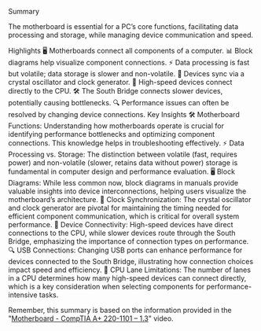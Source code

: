 Summary

The motherboard is essential for a PC’s core functions, facilitating data processing and storage, while managing device communication and speed.

Highlights
🖥️ Motherboards connect all components of a computer.
📊 Block diagrams help visualize component connections.
⚡ Data processing is fast but volatile; data storage is slower and non-volatile.
🔄 Devices sync via a crystal oscillator and clock generator.
🔌 High-speed devices connect directly to the CPU.
🛠️ The South Bridge connects slower devices, potentially causing bottlenecks.
🔍 Performance issues can often be resolved by changing device connections.
Key Insights
🛠️ Motherboard Functions: Understanding how motherboards operate is crucial for identifying performance bottlenecks and optimizing component connections. This knowledge helps in troubleshooting effectively.
⚡ Data Processing vs. Storage: The distinction between volatile (fast, requires power) and non-volatile (slower, retains data without power) storage is fundamental in computer design and performance evaluation.
🖥️ Block Diagrams: While less common now, block diagrams in manuals provide valuable insights into device interconnections, helping users visualize the motherboard’s architecture.
🔄 Clock Synchronization: The crystal oscillator and clock generator are pivotal for maintaining the timing needed for efficient component communication, which is critical for overall system performance.
🔌 Device Connectivity: High-speed devices have direct connections to the CPU, while slower devices route through the South Bridge, emphasizing the importance of connection types on performance.
🔍 USB Connections: Changing USB ports can enhance performance for devices connected to the South Bridge, illustrating how connection choices impact speed and efficiency.
🚀 CPU Lane Limitations: The number of lanes in a CPU determines how many high-speed devices can connect directly, which is a key consideration when selecting components for performance-intensive tasks.

Remember, this summary is based on the information provided in the "[Motherboard  - CompTIA A+ 220-1101 – 1.3](https://www.youtube.com/watch?v=pIn8znjk5lE&list=PL1l78n6W8zyrFmq3X1ICQYk_unsavtbzi&index=14&pp=iAQB)" video.